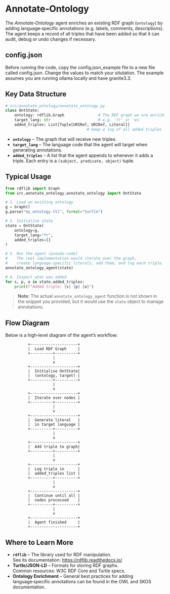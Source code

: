 # Annotate‑Ontology

The *Annotate‑Ontology* agent enriches an existing RDF graph (`ontology`) by adding
language‑specific annotations (e.g. labels, comments, descriptions).  
The agent keeps a record of all triples that have been added so that it can
audit, debug or undo changes if necessary.

## config.json

Before running the code, copy the config.json_example file to a new file called config.json. Change the values to match your situtation. The example assumes you are running ollama locally and have granite3.3.

## Key Data Structure

```python
# src/annotate_ontology/annotate_ontology.py
class OntState:
    ontology: rdflib.Graph               # The RDF graph we are enriching
    target_lang: str                     # e.g. 'fr' or 'es'
    added_triples: List[Tuple[URIRef, URIRef, Literal]]
                                    # keep a log of all added triples
```

* **`ontology`** – The graph that will receive new triples.
* **`target_lang`** – The language code that the agent will target when
  generating annotations.
* **`added_triples`** – A list that the agent appends to whenever it adds a
  triple. Each entry is a `(subject, predicate, object)` tuple.

## Typical Usage

```python
from rdflib import Graph
from src.annotate_ontology.annotate_ontology import OntState

# 1. Load an existing ontology
g = Graph()
g.parse("my_ontology.ttl", format="turtle")

# 2. Initialise state
state = OntState(
    ontology=g,
    target_lang="fr",
    added_triples=[]
)

# 3. Run the agent (pseudo‑code)
#    The real implementation would iterate over the graph,
#    create language‑specific literals, add them, and log each triple.
annotate_ontology_agent(state)

# 4. Inspect what was added
for s, p, o in state.added_triples:
    print(f"Added triple: {s} {p} {o}")
```

> **Note**: The actual `annotate_ontology_agent` function is not shown in the
> snippet you provided, but it would use the `state` object to manage
> annotations.

## Flow Diagram

Below is a high‑level diagram of the agent’s workflow:

```
          +---------------------+
          |  Load RDF Graph     |
          +----------+----------+
                     |
                     v
          +---------------------+
          |  Initialise OntState|
          |  (ontology, target) |
          +----------+----------+
                     |
                     v
          +---------------------+
          |  Iterate over nodes |
          +----------+----------+
                     |
                     v
          +---------------------+
          |  Generate literal   |
          |  in target language |
          +----------+----------+
                     |
                     v
          +---------------------+
          |  Add triple to graph|
          +----------+----------+
                     |
                     v
          +---------------------+
          |  Log triple in      |
          |  added_triples list |
          +----------+----------+
                     |
                     v
          +---------------------+
          |  Continue until all |
          |  nodes processed    |
          +----------+----------+
                     |
                     v
          +---------------------+
          |  Agent finished     |
          +---------------------+
```

## Where to Learn More

* **`rdflib`** – The library used for RDF manipulation.  
  See its documentation: https://rdflib.readthedocs.io/
* **Turtle/JSON‑LD** – Formats for storing RDF graphs.  
  Common resources: W3C RDF Core and Turtle specs.
* **Ontology Enrichment** – General best practices for adding language‑specific
  annotations can be found in the OWL and SKOS documentation.

